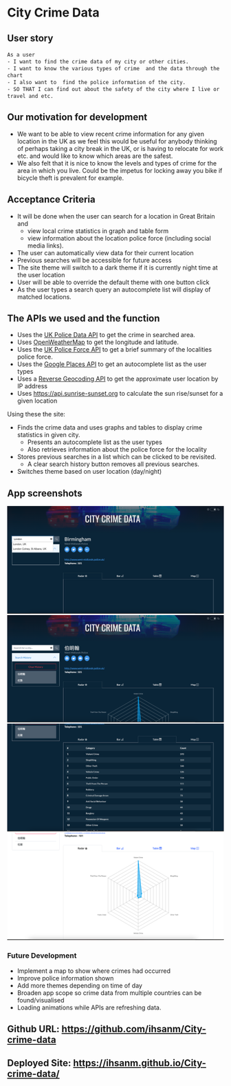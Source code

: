 # City Crime Data

## User story

```
As a user
- I want to find the crime data of my city or other cities. 
- I want to know the various types of crime  and the data through the chart
- I also want to  find the police information of the city.
- SO THAT I can find out about the safety of the city where I live or travel and etc.
```

## Our motivation for development

* We want to be able to view recent crime information for any given location in the UK as we feel this would be useful for anybody thinking of perhaps taking a city break in the UK, or is having to relocate for work etc. and would like to know which areas are the safest.
* We also felt that it is nice to know the levels and types of crime for the area in which you live. Could be the impetus for locking away you bike if bicycle theft is prevalent for example.

## Acceptance Criteria

* It will be done when the user can search for a location in Great Britain and
  * view local crime statistics in graph and table form
  * view information about the location police force (including social media links).
* The user can automatically view data for their current location
* Previous searches will be accessible for future access
* The site theme will switch to a dark theme if it is currently night time at the user location
* User will be able to override the default theme with one button click
* As the user types a search query an autocomplete list will display of matched locations.


## The APIs we used and the function
 * Uses the [UK Police Data API](https://data.police.uk/docs/) to get the crime in searched area.
 * Uses [OpenWeatherMap](https://openweathermap.org/api/geocoding-api) to get the longitude and latitude.
 * Uses the [UK Police Force API](https://data.police.uk/docs/method/force/) to get a brief summary of the localities police force.
 * Uses the [Google Places API](https://developers.google.com/maps/documentation/places/web-service/autocomplete) to get an autocomplete list as the user types
  * Uses a [Reverse Geocoding API](https://api.bigdatacloud.net/data/reverse-geocode-client) to get the approximate user location by IP address
  * Uses https://api.sunrise-sunset.org to calculate the sun rise/sunset for a given location

 Using these the site:
 * Finds the crime data and uses graphs and tables to display crime statistics in given city.
    * Presents an autocomplete list as the user types
    * Also retrieves information about the police force for the locality
 * Stores previous searches in a list which can be clicked to be revisited.
    * A clear search history button removes all previous searches.
 * Switches theme based on user location (day/night) 
 
 ## App screenshots
![image of screenshot1](./screenshots/1.png)
![image of screenshot2](./screenshots/2.png)
![image of screenshot3](./screenshots/3.png)
![image of screenshot4](./screenshots/4.png)


 ### Future Development
 * Implement a map to show where crimes had occurred
 * Improve police information shown
 * Add more themes depending on time of day
 * Broaden app scope so crime data from multiple countries can be found/visualised
 * Loading animations while APIs are refreshing data.
 
 ## Github URL: https://github.com/ihsanm/City-crime-data
 ## Deployed Site: https://ihsanm.github.io/City-crime-data/

